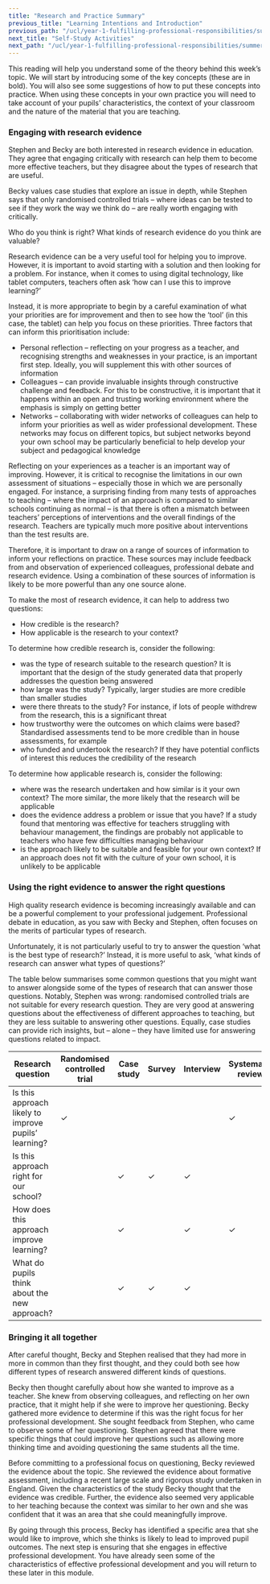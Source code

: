 ```yaml
---
title: "Research and Practice Summary"
previous_title: "Learning Intentions and Introduction"
previous_path: "/ucl/year-1-fulfilling-professional-responsibilities/summer-week-3-ect-learning-intentions-and-introduction"
next_title: "Self-Study Activities"
next_path: "/ucl/year-1-fulfilling-professional-responsibilities/summer-week-3-ect-self-study-activities"
---
```


This reading will help you understand some of the theory behind this week’s topic. We will start by introducing some of the key concepts (these are in bold). You will also see some suggestions of how to put these concepts into practice. When using these concepts in your own practice you will need to take account of your pupils’ characteristics, the context of your classroom and the nature of the material that you are teaching.

### Engaging with research evidence

Stephen and Becky are both interested in research evidence in education. They agree that engaging critically with research can help them to become more effective teachers, but they disagree about the types of research that are useful.

Becky values case studies that explore an issue in depth, while Stephen says that only randomised controlled trials – where ideas can be tested to see if they work the way we think do – are really worth engaging with critically.

Who do you think is right? What kinds of research evidence do you think are valuable?

Research evidence can be a very useful tool for helping you to improve. However, it is important to avoid starting with a solution and then looking for a problem. For instance, when it comes to using digital technology, like tablet computers, teachers often ask ‘how can I use this to improve learning?’

Instead, it is more appropriate to begin by a careful examination of what your priorities are for improvement and then to see how the ‘tool’ (in this case, the tablet) can help you focus on these priorities. Three factors that can inform this prioritisation include:

- Personal reflection – reflecting on your progress as a teacher, and recognising strengths and weaknesses in your practice, is an important first step. Ideally, you will supplement this with other sources of information
- Colleagues – can provide invaluable insights through constructive challenge and feedback. For this to be constructive, it is important that it happens within an open and trusting working environment where the emphasis is simply on getting better
- Networks – collaborating with wider networks of colleagues can help to inform your priorities as well as wider professional development. These networks may focus on different topics, but subject networks beyond your own school may be particularly beneficial to help develop your subject and pedagogical knowledge

Reflecting on your experiences as a teacher is an important way of improving. However, it is critical to recognise the limitations in our own assessment of situations – especially those in which we are personally engaged. For instance, a surprising finding from many tests of approaches to teaching – where the impact of an approach is compared to similar schools continuing as normal – is that there is often a mismatch between teachers’ perceptions of interventions and the overall findings of the research. Teachers are typically much more positive about interventions than the test results are.

Therefore, it is important to draw on a range of sources of information to inform your reflections on practice. These sources may include feedback from and observation of experienced colleagues, professional debate and research evidence. Using a combination of these sources of information is likely to be more powerful than any one source alone.

To make the most of research evidence, it can help to address two questions:

- How credible is the research?
- How applicable is the research to your context?

To determine how credible research is, consider the following:

- was the type of research suitable to the research question? It is important that the design of the study generated data that properly addresses the question being answered
- how large was the study? Typically, larger studies are more credible than smaller studies
- were there threats to the study? For instance, if lots of people withdrew from the research, this is a significant threat
- how trustworthy were the outcomes on which claims were based? Standardised assessments tend to be more credible than in house assessments, for example
- who funded and undertook the research? If they have potential conflicts of interest this reduces the credibility of the research

To determine how applicable research is, consider the following:

- where was the research undertaken and how similar is it your own context? The more similar, the more likely that the research will be applicable
- does the evidence address a problem or issue that you have? If a study found that mentoring was effective for teachers struggling with behaviour management, the findings are probably not applicable to teachers who have few difficulties managing behaviour
- is the approach likely to be suitable and feasible for your own context? If an approach does not fit with the culture of your own school, it is unlikely to be applicable

### Using the right evidence to answer the right questions

High quality research evidence is becoming increasingly available and can be a powerful complement to your professional judgement. Professional debate in education, as you saw with Becky and Stephen, often focuses on the merits of particular types of research.

Unfortunately, it is not particularly useful to try to answer the question ‘what is the best type of research?’ Instead, it is more useful to ask, ‘what kinds of research can answer what types of questions?’

The table below summarises some common questions that you might want to answer alongside some of the types of research that can answer those questions. Notably, Stephen was wrong: randomised controlled trials are not suitable for every research question. They are very good at answering questions about the effectiveness of different approaches to teaching, but they are less suitable to answering other questions. Equally, case studies can provide rich insights, but – alone – they have limited use for answering questions related to impact.

| Research question                                    | Randomised controlled trial | Case study | Survey | Interview | Systematic review |
| ---------------------------------------------------- | --------------------------- | ---------- | ------ | --------- | ----------------- |
| Is this approach likely to improve pupils’ learning? | ✓                           |            |        |           | ✓                 |
| Is this approach right for our school?               |                             | ✓          | ✓      | ✓         |                   |
| How does this approach improve learning?             |                             | ✓          |        | ✓         | ✓                 |
| What do pupils think about the new approach?         |                             | ✓          | ✓      | ✓         |                   |

### Bringing it all together

After careful thought, Becky and Stephen realised that they had more in more in common than they first thought, and they could both see how different types of research answered different kinds of questions.

Becky then thought carefully about how she wanted to improve as a teacher. She knew from observing colleagues, and reflecting on her own practice, that it might help if she were to improve her questioning. Becky gathered more evidence to determine if this was the right focus for her professional development. She sought feedback from Stephen, who came to observe some of her questioning. Stephen agreed that there were specific things that could improve her questions such as allowing more thinking time and avoiding questioning the same students all the time.

Before committing to a professional focus on questioning, Becky reviewed the evidence about the topic. She reviewed the evidence about formative assessment, including a recent large scale and rigorous study undertaken in England. Given the characteristics of the study Becky thought that the evidence was credible. Further, the evidence also seemed very applicable to her teaching because the context was similar to her own and she was confident that it was an area that she could meaningfully improve.

By going through this process, Becky has identified a specific area that she would like to improve, which she thinks is likely to lead to improved pupil outcomes. The next step is ensuring that she engages in effective professional development. You have already seen some of the characteristics of effective professional development and you will return to these later in this module.
